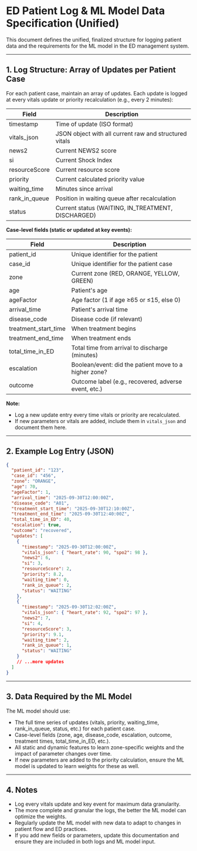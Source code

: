 # ED Patient Log & ML Model Data Specification (Unified)

This document defines the unified, finalized structure for logging patient data and the requirements for the ML model in the ED management system.

---

## 1. Log Structure: Array of Updates per Patient Case

For each patient case, maintain an array of updates. Each update is logged at every vitals update or priority recalculation (e.g., every 2 minutes):

| Field                | Description                                                      |
|----------------------|------------------------------------------------------------------|
| timestamp            | Time of update (ISO format)                                      |
| vitals_json          | JSON object with all current raw and structured vitals           |
| news2                | Current NEWS2 score                                              |
| si                   | Current Shock Index                                              |
| resourceScore        | Current resource score                                           |
| priority             | Current calculated priority value                                |
| waiting_time         | Minutes since arrival                                            |
| rank_in_queue        | Position in waiting queue after recalculation                    |
| status               | Current status (WAITING, IN_TREATMENT, DISCHARGED)              |

**Case-level fields (static or updated at key events):**

| Field                | Description                                                      |
|----------------------|------------------------------------------------------------------|
| patient_id           | Unique identifier for the patient                                |
| case_id              | Unique identifier for the patient case                           |
| zone                 | Current zone (RED, ORANGE, YELLOW, GREEN)                        |
| age                  | Patient's age                                                    |
| ageFactor            | Age factor (1 if age ≥65 or ≤15, else 0)                         |
| arrival_time         | Patient's arrival time                                           |
| disease_code         | Disease code (if relevant)                                       |
| treatment_start_time | When treatment begins                                            |
| treatment_end_time   | When treatment ends                                              |
| total_time_in_ED     | Total time from arrival to discharge (minutes)                   |
| escalation           | Boolean/event: did the patient move to a higher zone?            |
| outcome              | Outcome label (e.g., recovered, adverse event, etc.)             |

**Note:**
- Log a new update entry every time vitals or priority are recalculated.
- If new parameters or vitals are added, include them in `vitals_json` and document them here.

---

## 2. Example Log Entry (JSON)

```json
{
  "patient_id": "123",
  "case_id": "456",
  "zone": "ORANGE",
  "age": 70,
  "ageFactor": 1,
  "arrival_time": "2025-09-30T12:00:00Z",
  "disease_code": "A01",
  "treatment_start_time": "2025-09-30T12:10:00Z",
  "treatment_end_time": "2025-09-30T12:40:00Z",
  "total_time_in_ED": 40,
  "escalation": true,
  "outcome": "recovered",
  "updates": [
    {
      "timestamp": "2025-09-30T12:00:00Z",
      "vitals_json": { "heart_rate": 90, "spo2": 98 },
      "news2": 6,
      "si": 3,
      "resourceScore": 2,
      "priority": 8.2,
      "waiting_time": 0,
      "rank_in_queue": 2,
      "status": "WAITING"
    },
    {
      "timestamp": "2025-09-30T12:02:00Z",
      "vitals_json": { "heart_rate": 92, "spo2": 97 },
      "news2": 7,
      "si": 4,
      "resourceScore": 3,
      "priority": 9.1,
      "waiting_time": 2,
      "rank_in_queue": 1,
      "status": "WAITING"
    }
    // ...more updates
  ]
}
```

---

## 3. Data Required by the ML Model

The ML model should use:
- The full time series of updates (vitals, priority, waiting_time, rank_in_queue, status, etc.) for each patient case.
- Case-level fields (zone, age, disease_code, escalation, outcome, treatment times, total_time_in_ED, etc.).
- All static and dynamic features to learn zone-specific weights and the impact of parameter changes over time.
- If new parameters are added to the priority calculation, ensure the ML model is updated to learn weights for these as well.

---

## 4. Notes
- Log every vitals update and key event for maximum data granularity.
- The more complete and granular the logs, the better the ML model can optimize the weights.
- Regularly update the ML model with new data to adapt to changes in patient flow and ED practices.
- If you add new fields or parameters, update this documentation and ensure they are included in both logs and ML model input.
